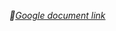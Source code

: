 _🔗[Google document link](https://docs.google.com/document/d/1o7oiQ0mILPPQbxzAAiwEPhCLgNoslT708-eOTgiQlyU/edit)_